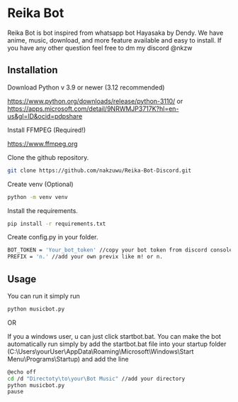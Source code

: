 # Reika Bot

Reika Bot is bot inspired from whatsapp bot Hayasaka by Dendy. We have anime, music, download, and more feature available and easy to install. If you have any other question feel free to dm my discord @nkzw

## Installation

Download Python v 3.9 or newer (3.12 recommended)

https://www.python.org/downloads/release/python-3110/ or https://apps.microsoft.com/detail/9NRWMJP3717K?hl=en-us&gl=ID&ocid=pdpshare

Install FFMPEG (Required!)

https://www.ffmpeg.org

Clone the github repository.

```bash
git clone https://github.com/nakzuwu/Reika-Bot-Discord.git
```

Create venv (Optional)

```bash
python -m venv venv
```

Install the requirements.

```bash
pip install -r requirements.txt
```

Create config.py in your folder.

```bash
BOT_TOKEN = 'Your_bot_token' //copy your bot token from discord console https://discord.com/developers/applications
PREFIX = 'n.' //add your own previx like m! or n.
```

## Usage

You can run it simply run

```bash
python musicbot.py
```

OR

If you a windows user, u can just click startbot.bat. You can make the bot automatically run simply by add the startbot.bat file into your startup folder (C:\Users\yourUser\AppData\Roaming\Microsoft\Windows\Start Menu\Programs\Startup) and add the line

```bash
@echo off
cd /d "Directoty\to\your\Bot Music" //add your directory
python musicbot.py
pause
```
